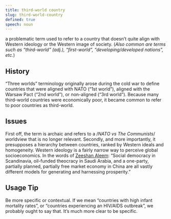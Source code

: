 ```yaml
---
title: third-world country
slug: third-world-country
defined: true
speech: noun
---
```


a problematic term used to refer to a country that doesn’t quite align with Western ideology or the Western image of society. (_Also common are terms such as “third-world” (adj.), “first-world”, “developing/developed nations”, etc._)

## History
“Three worlds” terminology originally arose during the cold war to define countries that were aligned with NATO (“1st world”), aligned with the Warsaw Pact (“2nd world”), or non-aligned (“3rd world”). Because many third-world countries were economically poor, it became common to refer to poor countries as third-world.

## Issues

First off, the term is archaic and refers to a /_NATO vs The Communists_/ worldview that is no longer relevant. Secondly, and more importantly, it presupposes a hierarchy between countries, ranked by Western ideals and homogeneity. Western ideology is a fairly narrow way to perceive global socioeconomics. In the words of [Zeeshan Aleem](_https://www.mic.com/articles/107686/why-you-shouldn-t-call-poor-nations-third-world-countries_): “Social democracy in Scandinavia, oil-funded theocracy in Saudi Arabia, and a one-party, partially planned, partially free market economy in China are all vastly different models for generating and harnessing prosperity.”

## Usage Tip

Be more specific or contextual. If we mean “countries with high infant mortality rates”, or “countries experiencing an HIV/AIDS outbreak”, we probably ought to say that. It’s much more clear to be specific. 
